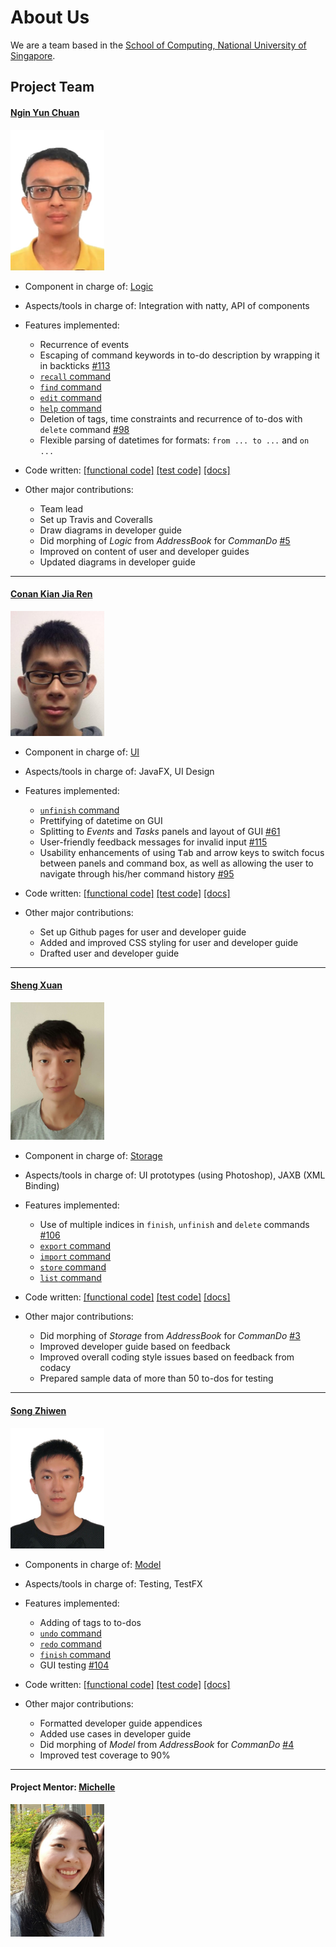<!-- @@author A0122001M -->

# About Us

We are a team based in the [School of Computing, National University of Singapore](http://www.comp.nus.edu.sg).

## Project Team

#### [Ngin Yun Chuan](https://github.com/nginyc) 
<img src="images/aboutus/NginYunChuan.JPG" width="150"><br>

- Component in charge of: [Logic](https://cs2103aug2016-w13-c3.github.io/main/developer#logic-component)

- Aspects/tools in charge of: Integration with natty, API of components

- Features implemented:
	- Recurrence of events
	- Escaping of command keywords in to-do description by wrapping it in backticks [#113](https://github.com/CS2103AUG2016-W13-C3/main/pull/113)
	- [`recall` command](https://cs2103aug2016-w13-c3.github.io/main/user#recall)
	- [`find` command](https://cs2103aug2016-w13-c3.github.io/main/user#find)
	- [`edit` command](https://cs2103aug2016-w13-c3.github.io/main/user#edit)
	- [`help` command](https://cs2103aug2016-w13-c3.github.io/main/user#help)
	- Deletion of tags, time constraints and recurrence of to-dos with `delete` command [#98](https://github.com/CS2103AUG2016-W13-C3/main/issues/98)
	- Flexible parsing of datetimes for formats: `from ... to ...` and `on ...`

- Code written: [[functional code]](../collated/main/A0139697H.md) [[test code]](../collated/test/A0139697H.md) [[docs]](../collated/docs/A0139697H.md)

- Other major contributions:
	- Team lead
	- Set up Travis and Coveralls
	- Draw diagrams in developer guide 
	- Did morphing of _Logic_ from _AddressBook_ for _CommanDo_ [#5](https://github.com/CS2103AUG2016-W13-C3/main/pull/5)
	- Improved on content of user and developer guides
	- Updated diagrams in developer guide

-----

#### [Conan Kian Jia Ren](https://github.com/ckjr)
<img src="images/aboutus/ConanKianJiaRen.JPG" width="150"><br>

- Component in charge of: [UI](https://cs2103aug2016-w13-c3.github.io/main/developer#ui-component)

- Aspects/tools in charge of: JavaFX, UI Design

- Features implemented:	
	- [`unfinish` command](https://cs2103aug2016-w13-c3.github.io/main/user#unfinish)
	- Prettifying of datetime on GUI
	- Splitting to _Events_ and _Tasks_ panels and layout of GUI [#61](https://github.com/CS2103AUG2016-W13-C3/main/pull/61)
	- User-friendly feedback messages for invalid input [#115](https://github.com/CS2103AUG2016-W13-C3/main/pull/115)
	- Usability enhancements of using <kbd>Tab</kbd> and arrow keys to switch focus between panels and command box, as well as allowing the user to navigate through his/her command history [#95](https://github.com/CS2103AUG2016-W13-C3/main/issues/95)

- Code written: [[functional code]](../collated/main/A0139080J.md) [[test code]](../collated/test/A0139080J.md) [[docs]](../collated/docs/A0139080J.md)

- Other major contributions:
	- Set up Github pages for user and developer guide
	- Added and improved CSS styling for user and developer guide
	- Drafted user and developer guide

-----

#### [Sheng Xuan](https://github.com/Sheng-Xuan) 
<img src="images/aboutus/ShengXuan.JPG" width="150"><br>

- Component in charge of: [Storage](https://cs2103aug2016-w13-c3.github.io/main/developer#storage-component)

- Aspects/tools in charge of: UI prototypes (using Photoshop), JAXB (XML Binding)

- Features implemented:
	- Use of multiple indices in `finish`, `unfinish` and `delete` commands [#106](https://github.com/CS2103AUG2016-W13-C3/main/pull/106)
	- [`export` command](https://cs2103aug2016-w13-c3.github.io/main/user#export)	
	- [`import` command](https://cs2103aug2016-w13-c3.github.io/main/user#import)
	- [`store` command](https://cs2103aug2016-w13-c3.github.io/main/user#store)
	- [`list` command](https://cs2103aug2016-w13-c3.github.io/main/user#list)

- Code written: [[functional code]](../collated/main/A0142230B.md) [[test code]](../collated/test/A0142230B.md) [[docs]](../collated/docs/A0142230B.md)

- Other major contributions:
	- Did morphing of _Storage_ from _AddressBook_ for _CommanDo_ [#3](https://github.com/CS2103AUG2016-W13-C3/main/pull/3)
	- Improved developer guide based on feedback
	- Improved overall coding style issues based on feedback from codacy
	- Prepared sample data of more than 50 to-dos for testing

-----

#### [Song Zhiwen](https://github.com/zzzzwen) 
<img src="images/aboutus/SongZhiwen.JPG" width="150"><br>

- Components in charge of: [Model](https://cs2103aug2016-w13-c3.github.io/main/developer#model-component)

- Aspects/tools in charge of: Testing, TestFX

- Features implemented:
	- Adding of tags to to-dos
	- [`undo` command](https://cs2103aug2016-w13-c3.github.io/main/user#undo)
	- [`redo` command](https://cs2103aug2016-w13-c3.github.io/main/user#redo)
	- [`finish` command](https://cs2103aug2016-w13-c3.github.io/main/user#finish)
 	- GUI testing [#104](https://github.com/CS2103AUG2016-W13-C3/main/pull/104)
	
- Code written: [[functional code]](../collated/main/A0122001M.md) [[test code]](../collated/test/A0122001M.md) [[docs]](../collated/docs/A0122001M.md)

- Other major contributions:
	- Formatted developer guide appendices 
	- Added use cases in developer guide
	- Did morphing of _Model_ from _AddressBook_ for _CommanDo_ [#4](https://github.com/CS2103AUG2016-W13-C3/main/pull/4)
	- Improved test coverage to 90%
 
-----

#### Project Mentor: [Michelle](https://github.com/michelletan)
<img src="images/aboutus/Michelle.jpg" width="150"><br>
